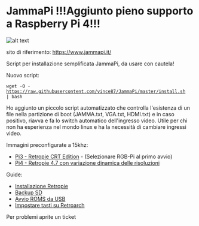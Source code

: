 # JammaPi !!!Aggiunto pieno supporto a Raspberry Pi 4!!!

![alt text](https://www.jammapi.it/wp-content/uploads/2019/11/jammapi_v4-300x255.jpg)

sito di riferimento: https://www.jammapi.it/

Script per installazione semplificata JammaPi, da usare con cautela!

Nuovo script:<p>
<code>wget -O - https://raw.githubusercontent.com/vince87/JammaPi/master/install.sh | bash</code>
  

Ho aggiunto un piccolo script automatizzato che controlla l'esistenza di un file nella partizione di boot (JAMMA.txt, VGA.txt, HDMI.txt) e in caso positivo, riavva e fa lo switch automatico dell'ingresso video.
Utile per chi non ha esperienza nel mondo linux e ha la necessità di cambiare ingressi video.
  
  Immagini preconfigurate a 15khz:
  - [Pi3 - Retropie CRT Edition](https://github.com/krahsdevil/Retropie-CRT-Edition) - (Selezionare RGB-Pi al primo avvio)
  - [Pi4 - Retropie 4.7 con variazione dinamica delle risoluzioni](https://mega.nz/file/7l02HQSJ#EjGh244CnT1pMs1dvMC8cy6IuPlA0QY25azb1TF7-5c)
  

  Guide:
  - [Installazione Retropie](https://www.retropie.it/guide/installare-retropie/)
  - [Backup SD](https://www.retropie.it/guide/backup-retropie/)
  - [Avvio ROMS da USB](https://www.retropie.it/guide/avvio-rom-da-usb/)
  - [Impostare tasti su Retroarch](https://www.retropie.it/guide/impostazione-tasti-retroarch/)
  
Per problemi aprite un ticket
